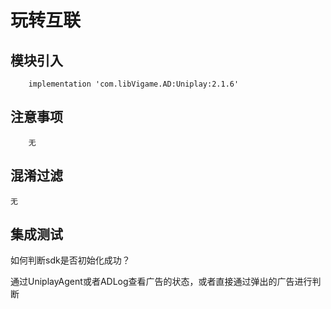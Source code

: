 # 玩转互联

## 模块引入

```text
    implementation 'com.libVigame.AD:Uniplay:2.1.6'
```

## 注意事项

```text
    无
```

## 混淆过滤

```text
无
```

## 集成测试

如何判断sdk是否初始化成功？

通过UniplayAgent或者ADLog查看广告的状态，或者直接通过弹出的广告进行判断

